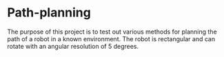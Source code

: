 # Path-planning
The purpose of this project is to test out various methods for planning the path of a robot in a known environment. The robot is rectangular and can rotate with an angular resolution of 5 degrees. 
